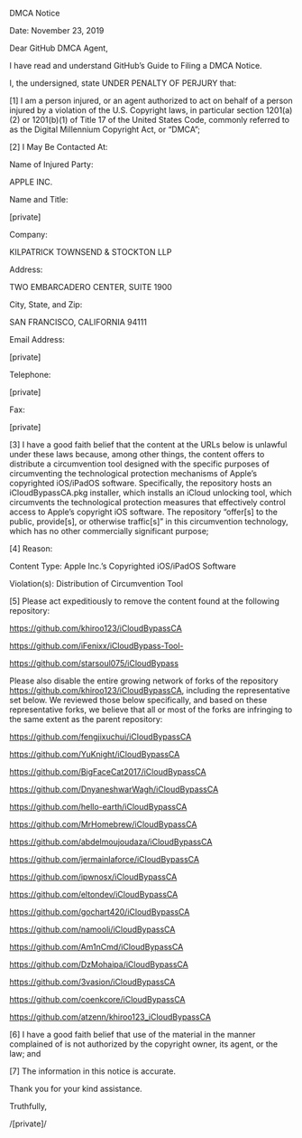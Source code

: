 DMCA Notice  
  
   
  
Date: November 23, 2019  
  
   
  
Dear GitHub DMCA Agent,  
  
   
  
I have read and understand GitHub’s Guide to Filing a DMCA Notice.  
  
   
  
I, the undersigned, state UNDER PENALTY OF PERJURY that:  
  
   
  
[1]        I am a person injured, or an agent authorized to act on behalf of a person injured by a violation of the U.S. Copyright laws, in particular section 1201(a)(2) or 1201(b)(1) of Title 17 of the United States Code, commonly referred to as the Digital Millennium Copyright Act, or “DMCA”;  
  
   
  
[2]        I May Be Contacted At:  
  
   
  
Name of Injured Party:  
  
APPLE INC.  
  
Name and Title:  
  
[private]  
  
Company:  
  
KILPATRICK TOWNSEND & STOCKTON LLP  
  
Address:  
  
TWO EMBARCADERO CENTER, SUITE 1900  
  
City, State, and Zip:  
  
SAN FRANCISCO, CALIFORNIA 94111  
  
Email Address:  
  
[private]  
  
Telephone:  
  
[private]  
  
Fax:  
  
[private]  
  
   
  
[3]        I have a good faith belief that the content at the URLs below is unlawful under these laws because, among other things, the content offers to distribute a circumvention tool designed with the specific purposes of circumventing the technological protection mechanisms of Apple’s copyrighted iOS/iPadOS software. Specifically, the repository hosts an iCloudBypassCA.pkg installer, which installs an iCloud unlocking tool, which circumvents the technological protection measures that effectively control access to Apple’s copyright iOS software. The repository “offer[s] to the public, provide[s], or otherwise traffic[s]” in this circumvention technology, which has no other commercially significant purpose;  
  
   
  
[4]        Reason:  
  
Content Type:            Apple Inc.’s Copyrighted iOS/iPadOS Software  
  
Violation(s):               Distribution of Circumvention Tool  
  
   
  
[5]        Please act expeditiously to remove the content found at the following repository:  
  
   
  
https://github.com/khiroo123/iCloudBypassCA  
  
https://github.com/iFenixx/iCloudBypass-Tool-  
  
https://github.com/starsoul075/iCloudBypass  
  
   
  
Please also disable the entire growing network of forks of the repository https://github.com/khiroo123/iCloudBypassCA, including the representative set below. We reviewed those below specifically, and based on these representative forks, we believe that all or most of the forks are infringing to the same extent as the parent repository:  
  
   
  
https://github.com/fengjixuchui/iCloudBypassCA  
  
https://github.com/YuKnight/iCloudBypassCA  
  
https://github.com/BigFaceCat2017/iCloudBypassCA  
  
https://github.com/DnyaneshwarWagh/iCloudBypassCA  
  
https://github.com/hello-earth/iCloudBypassCA  
  
https://github.com/MrHomebrew/iCloudBypassCA  
  
https://github.com/abdelmoujoudaza/iCloudBypassCA  
  
https://github.com/jermainlaforce/iCloudBypassCA  
  
https://github.com/ipwnosx/iCloudBypassCA  
  
https://github.com/eltondev/iCloudBypassCA  
  
https://github.com/gochart420/iCloudBypassCA  
  
https://github.com/namooli/iCloudBypassCA  
  
https://github.com/Am1nCmd/iCloudBypassCA  
  
https://github.com/DzMohaipa/iCloudBypassCA  
  
https://github.com/3vasion/iCloudBypassCA  
  
https://github.com/coenkcore/iCloudBypassCA  
  
https://github.com/atzenn/khiroo123_iCloudBypassCA  
  
   
  
[6]        I have a good faith belief that use of the material in the manner complained of is not authorized by the copyright owner, its agent, or the law; and  
  
   
  
[7]        The information in this notice is accurate.  
  
   
  
Thank you for your kind assistance.  
  
   
  
Truthfully,  
  
   
  
/[private]/  
  
